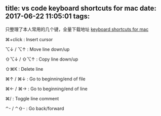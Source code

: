 title: vs code keyboard shortcuts for mac
date: 2017-06-22 11:05:01
tags:
---

只整理了本人常用的几个键，全量下载地址 [keyboard shortcuts for mac](https://code.visualstudio.com/shortcuts/keyboard-shortcuts-macos.pdf)

⌘+click : Insert cursor

⌥↓ / ⌥↑ : Move line down/up

⇧⌥↓ / ⇧⌥↑ : Copy line down/up

⇧⌘K : Delete line

⌘↑ / ⌘↓ : Go to beginning/end of file

⌘← / ⌘→ : Go to beginning/end of line

⌘/ : Toggle line comment

⌃- / ⌃⇧- : Go back/forward



